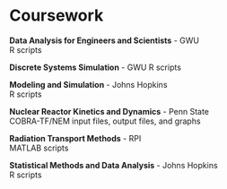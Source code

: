# Coursework

**Data Analysis for Engineers and Scientists** - GWU  
R scripts

**Discrete Systems Simulation** - GWU
R scripts

**Modeling and Simulation** - Johns Hopkins  
R scripts

**Nuclear Reactor Kinetics and Dynamics** - Penn State  
COBRA-TF/NEM input files, output files, and graphs

**Radiation Transport Methods** - RPI  
MATLAB scripts

**Statistical Methods and Data Analysis** - Johns Hopkins  
R scripts